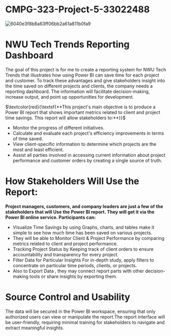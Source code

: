 # CMPG-323-Project-5-33022488
![6040e3f8b8a63ff06bb2a61a811b0fa9](https://github.com/user-attachments/assets/c0121968-908d-403f-82b2-c6e209d6c94a)


# NWU Tech Trends Reporting Dashboard

The goal of this project is for me to create a reporting system for NWU Tech Trends that illustrates how using Power BI can save time for each project and customer. To track these advantages and give stakeholders insight into the time saved on different projects and clients, the company needs a reporting dashboard. The information will facilitate decision-making, increase output, and point up opportunities for development.

$\textcolor{red}{\textsf{**This project's main objective is to produce a Power BI report that shows important metrics related to client and project time savings. This report will allow stakeholders to:**}}$

- Monitor the progress of different initiatives.
- Calculate and evaluate each project's efficiency improvements in terms of time saved.
- View client-specific information to determine which projects are the most and least efficient.
- Assist all parties involved in accessing current information about project performance and customer orders by creating a single source of truth.

# How Stakeholders Will Use the Report:
**Project managers, customers, and company leaders are just a few of the stakeholders that will Use the Power BI report. They will get it via the Power BI online service. Participants can:**

- Visualize Time Savings by using Graphs, charts, and tables make it simple to see how much time has been saved on various projects.
- They will be able to Monitor Client & Project Performance by comparing metrics related to client and project performance.
- Tracking Project Status by Keeping track of client orders to ensure accountability and transparency for every project.
- Filter Data for Particular Insights For in-depth study, apply filters to concentrate on particular time periods, clients, or projects.
- Also to Export Data , they may connect report parts with other decision-making tools or share insights by exporting them.
  
# Source Control and Usability

The data will be secured in the Power BI workspace, ensuring that only authorized users can view or manipulate the report.The report interface will be user-friendly, requiring minimal training for stakeholders to navigate and extract meaningful insights.
